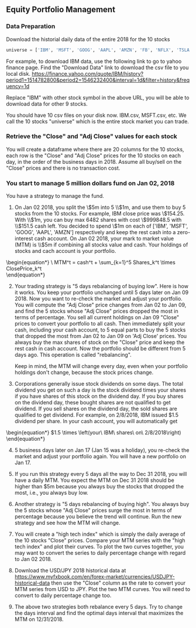 ## Equity Portfolio Management

### Data Preparation

Download the historial daily data of the entire 2018 for the 10 stocks 

```python
universe = ['IBM', 'MSFT', 'GOOG', 'AAPL', 'AMZN', 'FB', 'NFLX', 'TSLA', 'ORCL', 'SAP']
```

For example, to download IBM data, use the following link to go to yahoo finance page. Find the "Download Data" link to download the csv file to you local disk.
https://finance.yahoo.com/quote/IBM/history?period1=1514782800&period2=1546232400&interval=1d&filter=history&frequency=1d

Replace "IBM" with other stock symbol in the above URL, you will be able to download data for other 9 stocks.

You should have 10 csv files on your disk now. IBM.csv, MSFT.csv, etc. We call the 10 stocks "universe" which is the entire stock market you can trade.



### Retrieve the "Close" and "Adj Close" values for each stock

You will create a dataframe where there are 20 columns for the 10 stocks, each row is the "Close" and "Adj Close" prices for the 10 stocks on each day, in the order of the business days in 2018. Assume all buy/sell on the "Close" prices and there is no transaction cost.

### You start to manage 5 million dollars fund on Jan 02, 2018

You have a strategy to manage the fund.

1. On Jan 02 2018, you split the \\$5m into 5 \\$1m, and use them to buy 5 stocks from the 10 stocks. For example, IBM close price was \\$154.25. With \\$1m, you can buy max 6482 shares with cost \\$999848.5 with \\$151.5‬ cash left. You decided to spend \\$1m on each of ['IBM', 'MSFT', 'GOOG', 'AAPL', 'AMZN'] respectively and keep the rest cash into a zero-interest cash account. On Jan 02 2018, your mark to market value (MTM) is \\$5m if combining all stocks value and cash. Your holdings of stocks and cach account is your portfolio.

\begin{equation*}
\ MTM^t =  cash^t + \sum_{k=1}^5 Shares_k^t \times ClosePrice_k^t \
\end{equation*}


2. Your trading strategy is "5 days rebalancing of buying low". Here is how it works. You keep your portfolio unchanged until 5 days later on Jan 09 2018. Now you want to re-check the market and adjust your portfolio. You will compute the "Adj Close" price changes from Jan 02 to Jan 09, and find the 5 stocks whose "Adj Close" prices dropped the most in terms of percentage. You sell all current holdings on Jan 09 "Close" prices to convert your portfolio to all cash. Then immediately split your cash, including your cash account, to 5 equal parts to buy the 5 stocks that dropped the most from Jan 02 to Jan 09 on 'Adj Close' prices. You always buy the max shares of stock on the "Close" price and keep the rest cash in cash account. Now the portfolio should be different from 5 days ago. This operation is called "rebalancing".

    Keep in mind, the MTM will change every day, even when your portfolio holdings don't change, because the stock prices change.


3. Corporations generally issue stock dividends on some days. The total dividend you get on such a day is the stock dividend  times your shares if you have shares of this stock on the dividend day. If you buy shares on the dividend day, these bought shares are not qualified to get dividend. If you sell shares on the dividend day, the sold shares are qualified to get dividend. For example, on 2/8/2018, IBM issued \$1.5 dividend per share. In your cash account, you will automatically get

\begin{equation*}
\$1.5 \times \left(your\ IBM\ shares\ on\ 2/8/2018\right)
\end{equation*} 



4. 5 business days later on Jan 17 (Jan 15 was a holiday), you re-check the market and adjust your portfolio again. You will have a new portfolio on Jan 17.


5. If you run this strategy every 5 days all the way to Dec 31 2018, you will have a daily MTM. You expect the MTM on Dec 31 2018 should be higher than \$5m because you always buy the stocks that dropped the most, i.e., you always buy low.


6. Another strategy is "5 days rebalancing of buying high". You always buy the 5 stocks whose "Adj Close" prices surge the most in terms of percentage because you believe the trend will continue. Run the new strategy and see how the MTM will change.


7. You will create a "high tech index" which is simply the daily average of the 10 stocks "Close" prices. Compare your MTM series with the "high tech index" and plot their curves. To plot the two curves together, you may want to convert the series to daily percentage change with regard to Jan 02 2018.


8. Download the USD/JPY 2018 historical data at https://www.myfxbook.com/en/forex-market/currencies/USDJPY-historical-data then use the "Close" column as the rate to convert your MTM series from USD to JPY. Plot the two MTM curves. You will need to convert to daily percentage change too.


9. The above two strategies both rebalance every 5 days. Try to change the days interval and find the optimal days interval that maximizes the MTM on 12/31/2018. 
